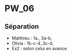 # PW_06
## Séparation
- Matthieu : 1a., 3a-b,
- Olivia : 1b-c-d.,3c-d,
- Ex2 : selon celui en avance
